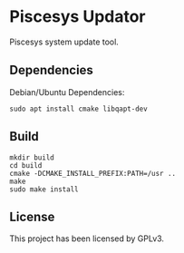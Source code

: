# Piscesys Updator

Piscesys system update tool.

## Dependencies

Debian/Ubuntu Dependencies:
```shell
sudo apt install cmake libqapt-dev
```

## Build

```shell
mkdir build
cd build
cmake -DCMAKE_INSTALL_PREFIX:PATH=/usr ..
make
sudo make install
```

## License

This project has been licensed by GPLv3.

